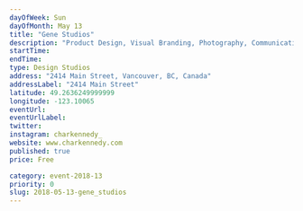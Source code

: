 ```yaml
---
dayOfWeek: Sun
dayOfMonth: May 13
title: "Gene Studios"
description: "Product Design, Visual Branding, Photography, Communications. We work collaboratively in the studio between Char Kennedy and Lobby Studio (www.lobbystudio.ca) to come up with engaging and thought provoking design ideas, and we invite the public into our space to be part of the conversation."
startTime: 
endTime: 
type: Design Studios
address: "2414 Main Street, Vancouver, BC, Canada"
addressLabel: "2414 Main Street"
latitude: 49.2636249999999
longitude: -123.10065
eventUrl: 
eventUrlLabel: 
twitter: 
instagram: charkennedy_
website: www.charkennedy.com
published: true
price: Free

category: event-2018-13
priority: 0
slug: 2018-05-13-gene_studios
---
```

